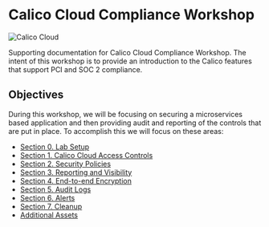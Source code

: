 # Calico Cloud Compliance Workshop

![Calico Cloud](https://docs.calicocloud.io/images/brand-new.png)

Supporting documentation for Calico Cloud Compliance Workshop. The intent of this workshop is to provide an introduction to the Calico features that support PCI and SOC 2 compliance.

## Objectives

During this workshop, we will be focusing on securing a microservices based application and then providing audit and reporting of the controls that are put in place. To accomplish this we will focus on these areas:

- [Section 0. Lab Setup](0.%20Lab%20Setup/readme.md)
- [Section 1. Calico Cloud Access Controls](1.%20Access/readme.md)
- [Section 2. Security Policies](2.%20Policies/readme.md)
- [Section 3. Reporting and Visibility](3.%20Reports/readme.md)
- [Section 4. End-to-end Encryption](4.%20Encryption/readme.md)
- [Section 5. Audit Logs](5.%20Audit/readme.md)
- [Section 6. Alerts](6.%20Alerts/readme.md)
- [Section 7. Cleanup](7.%20Cleanup/readme.md)
- [Additional Assets](Additional%20Assets/readme.md)

